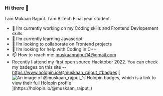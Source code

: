 ### Hi there 👋
I am Mukaan Rajput. I am B.Tech Final year student.

- 🔭 I’m currently working on my Coding skills and Frontend Devlopement skills
- 🌱 I’m currently learning Javascript
- 👯 I’m looking to collaborate on Frontend projects
- 🤔 I’m looking for help with Coding in C++
- 📫 How to reach me: muskaanrajput14@gmail.com 
- Recently I attend my first open source Hacktober 2022. You can check my badeges on this site --https://www.holopin.io/@muskaan_rajput_#badges
[![An image of @muskaan_rajput_'s Holopin badges, which is a link to view their full Holopin profile](https://holopin.me/muskaan_rajput_)](https://holopin.io/@muskaan_rajput_)
